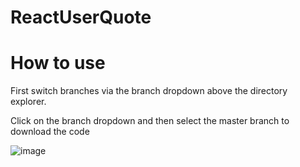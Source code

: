 # ReactUserQuote

# How to use

First switch branches via the branch dropdown above the directory explorer.

Click on the branch dropdown and then select the master branch to download the code 

![image](https://user-images.githubusercontent.com/55049886/130916852-994ef0e4-66a6-4837-8f35-79d228f6a542.png)
